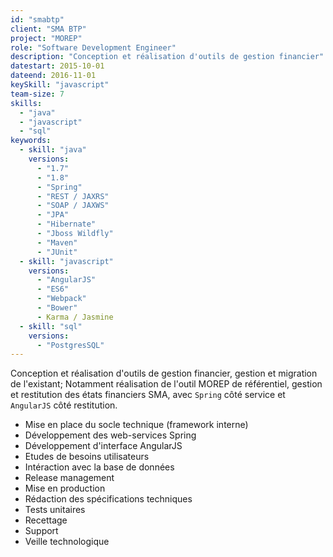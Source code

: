 ```yaml
---
id: "smabtp"
client: "SMA BTP"
project: "MOREP"
role: "Software Development Engineer"
description: "Conception et réalisation d'outils de gestion financier"
datestart: 2015-10-01
dateend: 2016-11-01
keySkill: "javascript"
team-size: 7
skills:
  - "java"
  - "javascript"
  - "sql"
keywords:
  - skill: "java"
    versions:
      - "1.7"
      - "1.8"
      - "Spring"
      - "REST / JAXRS"
      - "SOAP / JAXWS"
      - "JPA"
      - "Hibernate"
      - "Jboss Wildfly"
      - "Maven"
      - "JUnit"
  - skill: "javascript"
    versions:
      - "AngularJS"
      - "ES6"
      - "Webpack"
      - "Bower"
      - Karma / Jasmine
  - skill: "sql"
    versions:
      - "PostgresSQL"
---
```


Conception et réalisation d'outils de gestion financier, gestion et migration de l'existant; Notamment réalisation de l'outil MOREP de référentiel, gestion et restitution des états financiers SMA, avec `Spring` côté service et `AngularJS` côté restitution.

- Mise en place du socle technique (framework interne)
- Développement des web-services Spring
- Développement d'interface AngularJS
- Etudes de besoins utilisateurs
- Intéraction avec la base de données
- Release management
- Mise en production
- Rédaction des spécifications techniques
- Tests unitaires
- Recettage
- Support
- Veille technologique
